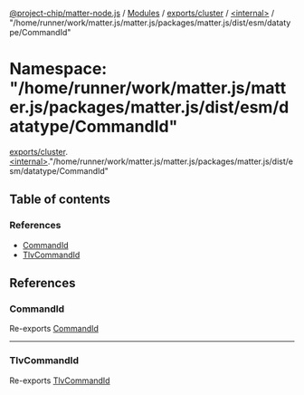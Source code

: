 [@project-chip/matter-node.js](../README.md) / [Modules](../modules.md) / [exports/cluster](exports_cluster.md) / [\<internal\>](exports_cluster._internal_.md) / "/home/runner/work/matter.js/matter.js/packages/matter.js/dist/esm/datatype/CommandId"

# Namespace: "/home/runner/work/matter.js/matter.js/packages/matter.js/dist/esm/datatype/CommandId"

[exports/cluster](exports_cluster.md).[\<internal\>](exports_cluster._internal_.md)."/home/runner/work/matter.js/matter.js/packages/matter.js/dist/esm/datatype/CommandId"

## Table of contents

### References

- [CommandId](exports_cluster._internal_.__home_runner_work_matter_js_matter_js_packages_matter_js_dist_esm_datatype_CommandId_.md#commandid)
- [TlvCommandId](exports_cluster._internal_.__home_runner_work_matter_js_matter_js_packages_matter_js_dist_esm_datatype_CommandId_.md#tlvcommandid)

## References

### CommandId

Re-exports [CommandId](exports_datatype.md#commandid-1)

___

### TlvCommandId

Re-exports [TlvCommandId](exports_datatype.md#tlvcommandid)
